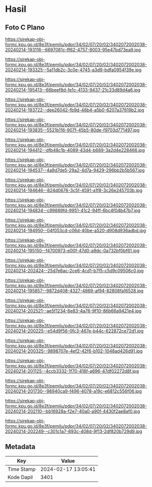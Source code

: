 # Hasil

## Foto C Plano

https://sirekap-obj-formc.kpu.go.id/8e3f/pemilu/pdpr/34/02/07/20/02/3402072002038-20240214-193116--6697081c-ff62-4757-8003-95e47bd73ea9.jpg

https://sirekap-obj-formc.kpu.go.id/8e3f/pemilu/pdpr/34/02/07/20/02/3402072002038-20240214-193325--5a11db2c-3c0e-4745-a3d9-bdfa0954f39e.jpg

https://sirekap-obj-formc.kpu.go.id/8e3f/pemilu/pdpr/34/02/07/20/02/3402072002038-20240214-195413--66beef8d-fe1c-4133-9437-21c33d89d4a6.jpg

https://sirekap-obj-formc.kpu.go.id/8e3f/pemilu/pdpr/34/02/07/20/02/3402072002038-20240214-193722--dee26042-fb9d-46b4-a5b0-6207a37619b2.jpg

https://sirekap-obj-formc.kpu.go.id/8e3f/pemilu/pdpr/34/02/07/20/02/3402072002038-20240214-193835--5521b116-907f-45b5-80de-f9703d771497.jpg

https://sirekap-obj-formc.kpu.go.id/8e3f/pemilu/pdpr/34/02/07/20/02/3402072002038-20240214-194412--dfb48c1b-4089-43d4-b689-3a2d4e228466.jpg

https://sirekap-obj-formc.kpu.go.id/8e3f/pemilu/pdpr/34/02/07/20/02/3402072002038-20240214-194537--4a9d7de5-29a2-4d7a-9429-296bb2b5b567.jpg

https://sirekap-obj-formc.kpu.go.id/8e3f/pemilu/pdpr/34/02/07/20/02/3402072002038-20240214-194646--824d0676-3c5f-4591-a1f8-3c26e245703b.jpg

https://sirekap-obj-formc.kpu.go.id/8e3f/pemilu/pdpr/34/02/07/20/02/3402072002038-20240214-194834--c99889fd-9951-41c2-94ff-6bc4f04b47b7.jpg

https://sirekap-obj-formc.kpu.go.id/8e3f/pemilu/pdpr/34/02/07/20/02/3402072002038-20240214-194950--04f053cd-c06d-40be-a520-d908d936adbd.jpg

https://sirekap-obj-formc.kpu.go.id/8e3f/pemilu/pdpr/34/02/07/20/02/3402072002038-20240214-195150--f4700973-e00f-47d0-a9dc-0a732bf0bf61.jpg

https://sirekap-obj-formc.kpu.go.id/8e3f/pemilu/pdpr/34/02/07/20/02/3402072002038-20240214-202424--25d7e6ac-2ce6-4cd1-b7f5-c5d9c09506c0.jpg

https://sirekap-obj-formc.kpu.go.id/8e3f/pemilu/pdpr/34/02/07/20/02/3402072002038-20240214-195857--9872d408-4327-4869-af94-82808fa16528.jpg

https://sirekap-obj-formc.kpu.go.id/8e3f/pemilu/pdpr/34/02/07/20/02/3402072002038-20240214-202521--ae5f1234-6e83-4a76-9f10-86b66a9421e4.jpg

https://sirekap-obj-formc.kpu.go.id/8e3f/pemilu/pdpr/34/02/07/20/02/3402072002038-20240214-200225--e54d9f56-0fc3-467e-b44c-622872ce72d1.jpg

https://sirekap-obj-formc.kpu.go.id/8e3f/pemilu/pdpr/34/02/07/20/02/3402072002038-20240214-200325--9898707e-4ef2-42f6-b102-1048ad426d91.jpg

https://sirekap-obj-formc.kpu.go.id/8e3f/pemilu/pdpr/34/02/07/20/02/3402072002038-20240214-201125--4ccb3332-1f70-416f-a696-47df02272d8f.jpg

https://sirekap-obj-formc.kpu.go.id/8e3f/pemilu/pdpr/34/02/07/20/02/3402072002038-20240214-201730--98940ca9-f496-4078-a19c-e6812c556f06.jpg

https://sirekap-obj-formc.kpu.go.id/8e3f/pemilu/pdpr/34/02/07/20/02/3402072002038-20240214-202110--bb16928a-f2e7-40a0-a90f-4430f2ae8af0.jpg

https://sirekap-obj-formc.kpu.go.id/8e3f/pemilu/pdpr/34/02/07/20/02/3402072002038-20240214-202249--c301c1a7-893c-408d-9f13-2df820b729d9.jpg


## Metadata

| Key        | Value               |
| ---------- | ------------------- |
| Time Stamp | 2024-02-17 13:05:41 |
| Kode Dapil | 3401                |



